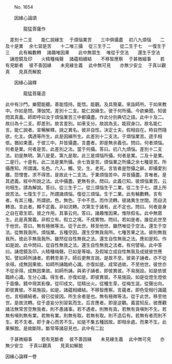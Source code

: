﻿　　No. 1654



　　因緣心論頌

　　　　龍猛菩薩作


　差別十二支　　能仁說緣生
　于煩惱業苦　　三中俱攝盡
　初八九煩惱　　二及十是業
　余七習是苦　　十二唯三攝
　從三生于二　　從二生于七
　一復生于三　　此有輪數轉
　諸趣唯因果　　此中無眾生
　唯從于空法　　還生于空法
　誦燈鏡及印　　火精種梅聲
　諸蘊相續結　　不移智應察
　于甚微細事　　若有見斷者
　彼不善因緣　　未見緣生義
　此中無可見　　亦無少安立
　于真以觀真　　見真而解脫　

　　因緣心論釋

　　　　龍猛菩薩造


此中有沙門。樂聞能聽。善能憶持。能悟。能觀。及具簡棄。來詣師所。于如來教中。作如是問。薄伽梵。差別十二支。能仁說緣生。彼于何所攝。今欲樂聞。知彼問其真義。師即呼曰汝于煩惱業苦三中都攝盡。作此分別典切之語。此中十及二。故曰為十二支。即差別。故言差別。如車支分。故說為支。能寂身口。故名能仁言。能仁說者。宣暢解釋。說之異名。彼非自性。決定士夫。假相自在。時自然隨欲。化主。偶遇等所生。此是因緣所生。此差別十二支法。于煩惱業苦。遞手相依。猶如束蘆。于彼三中。并皆攝盡。言盡者。即是無余義也。問曰。何者煩惱。何者是業。何者是苦。此差別之法。當于何攝。答曰。初八九煩惱。差別十二支法。初是無明。第八是愛。第九是取。此三是煩惱所攝。何者是業。二及十是業。二是行。十是有。此二法是業所攝。余七皆是苦。煩惱業之所攝之余七種是苦。所攝應知。所謂識。名色。六入。觸。受。生。老死。言皆者是惣攝之辭。即攝愛別離。怨憎會。求不得苦。是故此十二支法。于業煩惱苦中。并皆攝盡。言唯者。是其遮義。經中所說之法。此中攝盡。更無有余。問曰。此義已知。彼煩惱業苦。云何相生。請為解說。答曰。從三生于二。從三煩惱生于二業。從二生于七。謂上所說苦法。七復生于三。所謂諸煩惱。復從三煩惱。生于二業。此有輪數轉。言有者。有其三種。所謂欲。色。無色。于中不息。而作流轉。彼諸異生世間。而自流轉浪。言此者。顯不定義。非如流轉。次第生于諸有。此不定也。問曰。何者是身之自在眾生耶。彼之作用。其事云何。答曰。諸趣惟因果。惟除假名。此中無眾生。此是真實義。非假立有。假立之境。不成實物。問曰。若如是者。誰從此世至于他世。答曰。無有極微等法。從于此世。移至他世。雖然唯從于空法。還生于空法。從無我我所。煩惱業。五種空因。還生空無我我所。七種苦果之法。彼則無我我所。彼此手無我我所。雖然從自性無我之法。還生自性無我之法。應如是知。作如是說。此中問曰。從自性無我之法。還生自性無我之法者。有何譬喻。此中答曰。誦燈鏡及印。火精種梅聲。已如是等喻。及假喻立成自性無我及成就彼世應知。譬如師所誦者。若轉至弟子。師后更無言說。是故不至。彼弟子誦者。亦不從余得。成無因果故。如師所誦臨終心識。亦復如是。成常過故。不至他世。彼世亦不從余得。成無因果故。如師所誦。與弟子誦者。即彼異彼。不易施設。如是依彼臨終心識。生分心識。得生者。亦復如是。即彼異彼。不易施設。如是從燈生燈依于面像。鏡中現其影像。從印成文。從精出火。從種生芽。從梅生涎。從聲出向。即彼異彼。不易施設。如是。諸蘊相續結。不移智應察。言蘊者。即色受相行識蘊也。言相續結者。彼已從彼因。所生余者是也。無有極微等法。從于此世。移至他世。是故流轉。從于虛妄分別習氣而生。后言應者。即是逆觀。義當知反。彼應觀諸法無常苦空無我者。則不愚諸事。若不遇者。則無有貪。若無有貪嗔則不生。若無有嗔則無有業。若無有業。則無有取。若無有取。則不造后有。若無有者而則不生。若不生者。即于身心而苦不生。如是不集五種因故。即相余處。而果不生。此果解脫。是故斷除。斷常等諸惡見也。此中有二訟

　于甚微細事　　若有見斷者
　彼不善因緣　　未見緣生義
　此中無可見　　亦無少安立
　于真以觀真　　見真如解脫　

因緣心論釋一卷
